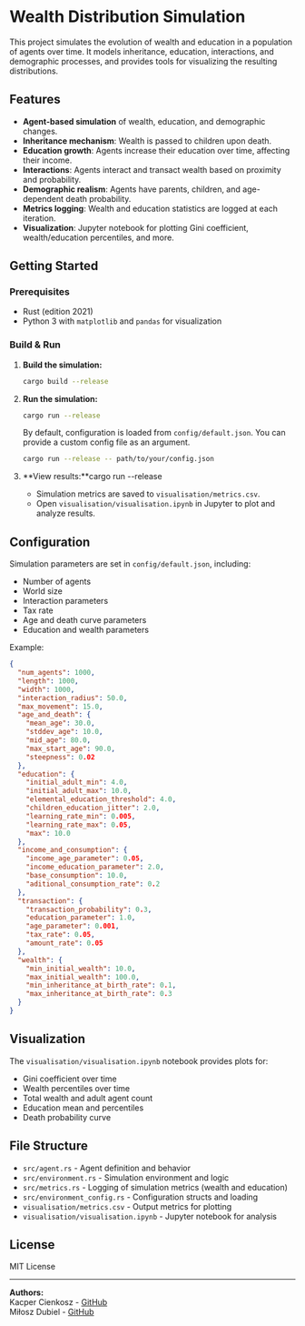 # Wealth Distribution Simulation

This project simulates the evolution of wealth and education in a population of agents over time. It models inheritance, education, interactions, and demographic processes, and provides tools for visualizing the resulting distributions.

## Features

- **Agent-based simulation** of wealth, education, and demographic changes.
- **Inheritance mechanism**: Wealth is passed to children upon death.
- **Education growth**: Agents increase their education over time, affecting their income.
- **Interactions**: Agents interact and transact wealth based on proximity and probability.
- **Demographic realism**: Agents have parents, children, and age-dependent death probability.
- **Metrics logging**: Wealth and education statistics are logged at each iteration.
- **Visualization**: Jupyter notebook for plotting Gini coefficient, wealth/education percentiles, and more.

## Getting Started

### Prerequisites

- Rust (edition 2021)
- Python 3 with `matplotlib` and `pandas` for visualization

### Build & Run

1. **Build the simulation:**

    ```sh
    cargo build --release
    ```

2. **Run the simulation:**

    ```sh
    cargo run --release
    ```

    By default, configuration is loaded from `config/default.json`. You can provide a custom config file as an argument.

    ```sh
    cargo run --release -- path/to/your/config.json
    ```

3. **View results:**cargo run --release
    - Simulation metrics are saved to `visualisation/metrics.csv`.
    - Open `visualisation/visualisation.ipynb` in Jupyter to plot and analyze results.

## Configuration

Simulation parameters are set in `config/default.json`, including:

- Number of agents
- World size
- Interaction parameters
- Tax rate
- Age and death curve parameters
- Education and wealth parameters

Example:

```json
{
  "num_agents": 1000,
  "length": 1000,
  "width": 1000,
  "interaction_radius": 50.0,
  "max_movement": 15.0,
  "age_and_death": {
    "mean_age": 30.0,
    "stddev_age": 10.0,
    "mid_age": 80.0,
    "max_start_age": 90.0,
    "steepness": 0.02
  },
  "education": {
    "initial_adult_min": 4.0,
    "initial_adult_max": 10.0,
    "elemental_education_threshold": 4.0,
    "children_education_jitter": 2.0,
    "learning_rate_min": 0.005,
    "learning_rate_max": 0.05,
    "max": 10.0
  },
  "income_and_consumption": {
    "income_age_parameter": 0.05,
    "income_education_parameter": 2.0,
    "base_consumption": 10.0,
    "aditional_consumption_rate": 0.2
  },
  "transaction": {
    "transaction_probability": 0.3,
    "education_parameter": 1.0,
    "age_parameter": 0.001,
    "tax_rate": 0.05,
    "amount_rate": 0.05
  },
  "wealth": {
    "min_initial_wealth": 10.0,
    "max_initial_wealth": 100.0,
    "min_inheritance_at_birth_rate": 0.1,
    "max_inheritance_at_birth_rate": 0.3
  }
}
```

## Visualization

The `visualisation/visualisation.ipynb` notebook provides plots for:

- Gini coefficient over time
- Wealth percentiles over time
- Total wealth and adult agent count
- Education mean and percentiles
- Death probability curve

## File Structure

- `src/agent.rs` - Agent definition and behavior
- `src/environment.rs` - Simulation environment and logic
- `src/metrics.rs` - Logging of simulation metrics (wealth and education)
- `src/environment_config.rs` - Configuration structs and loading
- `visualisation/metrics.csv` - Output metrics for plotting
- `visualisation/visualisation.ipynb` - Jupyter notebook for analysis

## License

MIT License

---

**Authors:**  
Kacper Cienkosz - [GitHub](https://github.com/kacienk)  
Miłosz Dubiel - [GitHub](https://github.com/dubielel)
